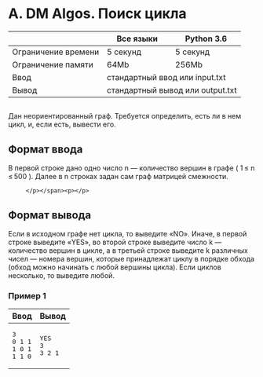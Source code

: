 <div class="problem-statement">
   <div class="header">
      <h1 class="title">A. DM Algos. Поиск цикла</h1>
      <table>
         <thead>
            <th></th>
            <th>Все языки</th>
            <th>Python 3.6</th>
         </thead>
         <tr class="time-limit">
            <td class="property-title">Ограничение времени</td>
            <td>5&nbsp;секунд</td>
            <td>5&nbsp;секунд</td>
         </tr>
         <tr class="memory-limit">
            <td class="property-title">Ограничение памяти</td>
            <td>64Mb</td>
            <td>256Mb</td>
         </tr>
         <tr class="input-file">
            <td class="property-title">Ввод</td>
            <td colspan="2">стандартный ввод или input.txt</td>
         </tr>
         <tr class="output-file">
            <td class="property-title">Вывод</td>
            <td colspan="2">стандартный вывод или output.txt</td>
         </tr>
      </table>
   </div>
   <h2></h2>
   <div class="legend"><span style="">
         <p>Дан неориентированный граф. Требуется определить, есть ли в нем цикл, и, если есть, вывести его. </p></span><p></p>
   </div>
   <h2>Формат ввода</h2>
   <div class="input-specification"><span style="">
         <p>В первой строке дано одно число n — количество вершин в графе ( 1 ≤ n ≤ 500 ). Далее в n строках задан сам граф матрицей смежности.
            
         </p></span><p></p>
   </div>
   <h2>Формат вывода</h2>
   <div class="output-specification"><span style="">
         <p>Если в иcходном графе нет цикла, то выведите «NO». Иначе, в первой строке выведите «YES», во второй строке выведите число
            k — количество вершин в цикле, а в третьей строке выведите k различных чисел — номера вершин, которые принадлежат циклу в
            порядке обхода (обход можно начинать с любой вершины цикла). Если циклов несколько, то выведите любой. 
         </p></span><p></p>
   </div>
   <h3>Пример 1</h3>
   <table class="sample-tests">
      <thead>
         <tr>
            <th>Ввод</th>
            <th>Вывод</th>
         </tr>
      </thead>
      <tbody>
         <tr>
            <td><pre>3
0 1 1
1 0 1
1 1 0
</pre></td>
            <td><pre>YES
3
3 2 1
</pre></td>
